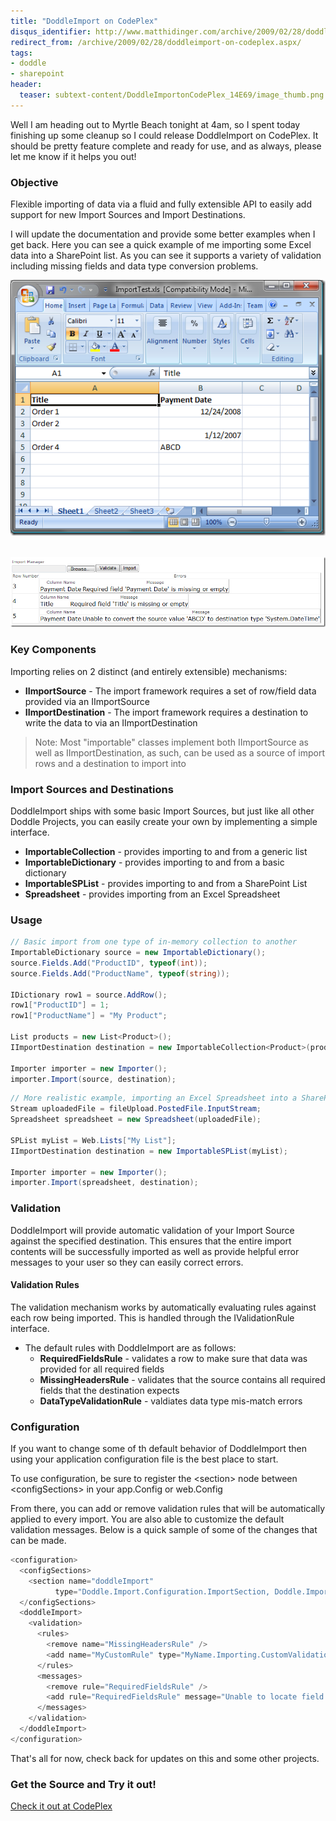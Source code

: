 ```yaml
---
title: "DoddleImport on CodePlex"
disqus_identifier: http://www.matthidinger.com/archive/2009/02/28/doddleimport-on-codeplex.aspx
redirect_from: /archive/2009/02/28/doddleimport-on-codeplex.aspx/
tags: 
- doddle
- sharepoint
header:
  teaser: subtext-content/DoddleImportonCodePlex_14E69/image_thumb.png
---
```

Well I am heading out to Myrtle Beach tonight at 4am, so I spent today finishing up some cleanup so I could release DoddleImport on CodePlex. It should be pretty feature complete and ready for use, and as always, please let me know if it helps you out!

### Objective

Flexible importing of data via a fluid and fully extensible API to easily add support for new Import Sources and Import Destinations.

I will update the documentation and provide some better examples when I get back. Here you can see a quick example of me importing some Excel data into a SharePoint list. As you can see it supports a variety of validation including missing fields and data type conversion problems.

![](/images/subtext-content/DoddleImportonCodePlex_14E69/image_thumb.png)
 

![](/images/subtext-content/DoddleImportonCodePlex_14E69/image_thumb_3.png)


### Key Components

Importing relies on 2 distinct (and entirely extensible) mechanisms:

-   **IImportSource** - The import framework requires a set of row/field data provided via an IImportSource
-   **IImportDestination** - The import framework requires a destination to write the data to via an IImportDestination

> Note: Most "importable" classes implement both IImportSource as well as IImportDestination, as such, can be used as a source of import rows and a destination to import into

### Import Sources and Destinations

DoddleImport ships with some basic Import Sources, but just like all other Doddle Projects, you can easily create your own by implementing a simple interface.

-   **ImportableCollection** - provides importing to and from a generic list
-   **ImportableDictionary** - provides importing to and from a basic dictionary
-   **ImportableSPList** - provides importing to and from a SharePoint List
-   **Spreadsheet** - provides importing from an Excel Spreadsheet

### Usage

```csharp
// Basic import from one type of in-memory collection to another
ImportableDictionary source = new ImportableDictionary();
source.Fields.Add("ProductID", typeof(int));
source.Fields.Add("ProductName", typeof(string));

IDictionary row1 = source.AddRow();
row1["ProductID"] = 1;
row1["ProductName"] = "My Product";

List products = new List<Product>();
IImportDestination destination = new ImportableCollection<Product>(products);

Importer importer = new Importer();
importer.Import(source, destination);
```

```csharp
// More realistic example, importing an Excel Spreadsheet into a SharePoint list
Stream uploadedFile = fileUpload.PostedFile.InputStream;
Spreadsheet spreadsheet = new Spreadsheet(uploadedFile);

SPList myList = Web.Lists["My List"];
IImportDestination destination = new ImportableSPList(myList);

Importer importer = new Importer();
importer.Import(spreadsheet, destination);
```

### Validation

DoddleImport will provide automatic validation of your Import Source against the specified destination. This ensures that the entire import contents will be successfully imported as well as provide helpful error messages to your user so they can easily correct errors.

#### Validation Rules

The validation mechanism works by automatically evaluating rules against each row being imported. This is handled through the IValidationRule interface.

-   The default rules with DoddleImport are as follows:
    -   **RequiredFieldsRule** - validates a row to make sure that data was provided for all required fields
    -   **MissingHeadersRule** - validates that the source contains all required fields that the destination expects
    -   **DataTypeValidationRule** - valdiates data type mis-match errors

### Configuration

If you want to change some of th default behavior of DoddleImport then using your application configuration file is the best place to start.

To use configuration, be sure to register the &lt;section&gt; node between &lt;configSections&gt; in your app.Config or web.Config

From there, you can add or remove validation rules that will be automatically applied to every import. You are also able to customize the default validation messages. Below is a quick sample of some of the changes that can be made.

```csharp
<configuration>
  <configSections>
    <section name="doddleImport" 
          type="Doddle.Import.Configuration.ImportSection, Doddle.Import, Version=1.0.0.0, Culture=neutral, PublicKeyToken=6f5f0fd458d019c9" />
  </configSections>
  <doddleImport>
    <validation>
      <rules>
        <remove name="MissingHeadersRule" />
        <add name="MyCustomRule" type="MyName.Importing.CustomValidationRule, MyName.Importing" />
      </rules>
      <messages>
        <remove rule="RequiredFieldsRule" />
        <add rule="RequiredFieldsRule" message="Unable to locate field '{0}'"/>
      </messages>
    </validation>
  </doddleImport>
</configuration>
```

That's all for now, check back for updates on this and some other projects.

### Get the Source and Try it out!

[Check it out at CodePlex](http://codeplex.com/doddleimport)



